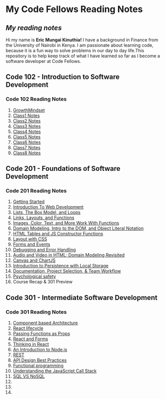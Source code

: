 # My Code Fellows Reading Notes

## *My reading notes*

Hi my name is **Eric Mungai Kinuthia!** I have a background in Finance from the University of Nairobi in Kenya. I am passionate about learning code, because it is a fun way to solve problems in our day to day life.This repository is to help keep track of what I have learned so far as I become a software developer at Code Fellows.

## **Code 102 - Introduction to Software Development**

### Code 102 Reading Notes

1. [GrowthMindset](https://ericmungai97.github.io/reading-notes/GrowthMindset)
2. [Class1 Notes](https://ericmungai97.github.io/reading-notes/Class1)
3. [Class2 Notes](https://ericmungai97.github.io/reading-notes/class2)
4. [Class3 Notes](https://ericmungai97.github.io/reading-notes/Class3)
5. [Class4 Notes](https://ericmungai97.github.io/reading-notes/Class4)
6. [Class5 Notes](https://ericmungai97.github.io/reading-notes/Class5)
7. [Class6 Notes](https://ericmungai97.github.io/reading-notes/Class6)
8. [Class7 Notes](https://ericmungai97.github.io/reading-notes/Class7)
9. [Class8 Notes](https://ericmungai97.github.io/reading-notes/Class8)

## **Code 201 - Foundations of Software Development**

### Code 201 Reading Notes

1. [Getting Started](https://ericmungai97.github.io/reading-notes/class1)
2. [Introduction To Web Development](https://ericmungai97.github.io/reading-notes/class2)
3. [Lists, The Box Model, and Loops](https://ericmungai97.github.io/reading-notes/class3)
4. [Links, Layouts, and Functions](https://ericmungai97.github.io/reading-notes/class4)
5. [Images, Color, Text, and More Work With Functions](https://ericmungai97.github.io/reading-notes/class5)
6. [Domain Modeling, Intro to the DOM, and Object Literal Notation](https://ericmungai97.github.io/reading-notes/class6)
7. [HTML Tables and JS Constructor Functions](https://ericmungai97.github.io/reading-notes/class7)
8. [Layout with CSS](https://ericmungai97.github.io/reading-notes/class8)
9. [Forms and Events](https://ericmungai97.github.io/reading-notes/class9)
10. [Debugging and Error Handling](https://ericmungai97.github.io/reading-notes/class10)
11. [Audio and Video in HTML; Domain Modeling Revisited](https://ericmungai97.github.io/reading-notes/class11)
12. [Canvas and ChartJS](https://ericmungai97.github.io/reading-notes/class12)
13. [Introduction to Persistence with Local Storage](https://ericmungai97.github.io/reading-notes/class13)
14. [Documentation, Project Selection, & Team Workflow](https://ericmungai97.github.io/reading-notes/class14)
15. [Psychological safety](https://ericmungai97.github.io/reading-notes/Psychologicalsafety)
16. Course Recap & 301 Preview

## **Code 301 - Intermediate Software Development**

### Code 301 Reading Notes

1. [Component based Architecture](https://ericmungai97.github.io/reading-notes/classone)
2. [React lifecycle](https://ericmungai97.github.io/reading-notes/classtwo)
3. [Passing Functions as Props](https://ericmungai97.github.io/reading-notes/classthree)
4. [React and Forms](https://ericmungai97.github.io/reading-notes/classfour)
5. [Thinking in React](https://ericmungai97.github.io/reading-notes/classfive)
6. [An Introduction to Node.js](https://ericmungai97.github.io/reading-notes/classsix)
7. [REST](https://ericmungai97.github.io/reading-notes/classseven)
8. [API Design Best Practices](https://ericmungai97.github.io/reading-notes/classeight)
9. [Functional programming](https://ericmungai97.github.io/reading-notes/classnine)
10. [Understanding the JavaScript Call Stack](https://ericmungai97.github.io/reading-notes/classten)
11. [SQL VS NoSQL](https://ericmungai97.github.io/reading-notes/classeleven)
12. []()
14. []()
15. []()
